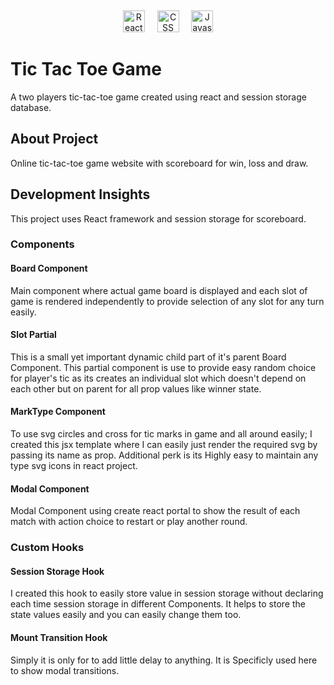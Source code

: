 <p align="center">
  
</p>
&nbsp; 

<p align="center">
  <img src="https://img.shields.io/badge/-Reactjs-fafafa?style=for-the-badge&logo=react&logoColor=blue" alt="Reactjs" height="35">
  &nbsp; &nbsp; 
  <img src="https://img.shields.io/badge/-CSS3-1572B6?style=for-the-badge&logo=css3" alt="CSS" height="35">
  &nbsp; &nbsp; 
  <img src="https://img.shields.io/badge/-JavaScript-black?style=for-the-badge&logo=javascript" alt="Javascript" height="35">
</p>

# Tic Tac Toe Game
A two players tic-tac-toe game created using react and session storage database.

## About Project
Online tic-tac-toe game website with scoreboard for win, loss and draw.

## Development Insights
This project uses React framework and session storage for scoreboard.

### Components

#### Board Component
Main component where actual game board is displayed and each slot of game is rendered independently to provide selection of any slot for any turn easily.

#### Slot Partial
This is a small yet important dynamic child part of it's parent Board Component. This partial component is use to provide easy random choice for player's tic as its creates an individual slot which doesn't depend on each other but on parent for all prop values like winner state.

#### MarkType Component
To use svg circles and cross for tic marks in game and all around easily; I created this jsx template where I can easily just render the required svg by passing its name as prop. Additional perk is its Highly easy to maintain any type svg icons in react project.

#### Modal Component
Modal Component using create react portal to show the result of each match with action choice to restart or play another round.

### Custom Hooks

#### Session Storage Hook
I created this hook to easily store value in session storage without declaring each time session storage in different Components. It helps to store the state values easily and you can easily change them too.

#### Mount Transition Hook
Simply it is only for to add little delay to anything. It is Specificly used here to show modal transitions.

